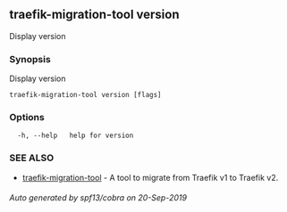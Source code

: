 ## traefik-migration-tool version

Display version

### Synopsis

Display version

```
traefik-migration-tool version [flags]
```

### Options

```
  -h, --help   help for version
```

### SEE ALSO

* [traefik-migration-tool](traefik-migration-tool.md)	 - A tool to migrate from Traefik v1 to Traefik v2.

###### Auto generated by spf13/cobra on 20-Sep-2019
